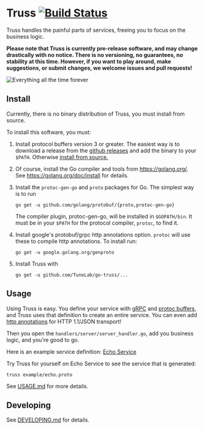 # Truss [![Build Status](https://travis-ci.org/TuneLab/go-truss.svg?branch=master)](https://travis-ci.org/TuneLab/go-truss)

Truss handles the painful parts of services, freeing you to focus on the
business logic.

**Please note that Truss is currently pre-release software, and may change
drastically with no notice. There is no versioning, no guarantees, no stability
at this time. However, if you want to play around, make suggestions, or submit
changes, we welcome issues and pull requests!**

![Everything all the time forever](http://i.imgur.com/FCmSUiQ.png)

## Install

Currently, there is no binary distribution of Truss, you must install from
source.

To install this software, you must:

1. Install protocol buffers version 3 or greater. The easiest way is to
download a release from the [github releases](https://github.com/google/protobuf/releases)
and add the binary to your `$PATH`. 
Otherwise [install from source.](https://github.com/google/protobuf/releases)
2. Of course, install the Go compiler and tools from https://golang.org/.
See https://golang.org/doc/install for details.
3. Install the `protoc-gen-go` and `proto` packages for Go. The simplest 
way is to run 

	```
	go get -u github.com/golang/protobuf/{proto,protoc-gen-go}
	```

	The compiler plugin, protoc-gen-go, will be installed in `$GOPATH/bin`. 
It must be in your `$PATH` for the protocol compiler, `protoc`, to find it.
4. Install google's protobuf/grpc http annotations option. `protoc` will use 
these to compile http annotations. To install run:

	```
	go get -u google.golang.org/genproto	
	```
5. Install Truss with 

	```
	go get -u github.com/TuneLab/go-truss/...
	```

## Usage

Using Truss is easy. You define your service with [gRPC](http://www.grpc.io/) 
and [protoc buffers](https://developers.google.com/protocol-buffers/docs/proto3), 
and Truss uses that definition to create an entire service. You can even 
add [http annotations](
https://github.com/googleapis/googleapis/blob/928a151b2f871b4239b7707e1bb59258df3fe10a/google/api/http.proto#L36) 
for HTTP 1.1/JSON transport!

Then you open the `handlers/server/server_handler.go`, 
add you business logic, and you're good to go.

Here is an example service definition: [Echo Service](./_example/echo.proto)

Try Truss for yourself on Echo Service to see the service that is generated:

```
truss example/echo.proto
```

See [USAGE.md](./USAGE.md) for more details.

## Developing

See [DEVELOPING.md](./DEVELOPING.md) for details.
